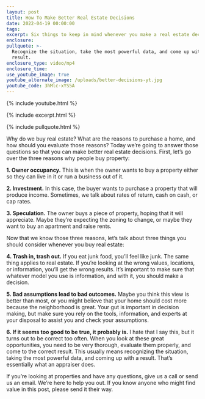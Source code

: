 ```yaml
---
layout: post
title: How To Make Better Real Estate Decisions
date: 2022-04-19 00:00:00
tags:
excerpt: Six things to keep in mind whenever you make a real estate decision.
enclosure:
pullquote: >-
  Recognize the situation, take the most powerful data, and come up with a
  result.
enclosure_type: video/mp4
enclosure_time:
use_youtube_image: true
youtube_alternate_image: /uploads/better-decisions-yt.jpg
youtube_code: 3hMlc-xYS5A
---
```

{% include youtube.html %}

{% include excerpt.html %}

{% include pullquote.html %}

Why do we buy real estate? What are the reasons to purchase a home, and how should you evaluate those reasons? Today we’re going to answer those questions so that you can make better real estate decisions. First, let’s go over the three reasons why people buy property:

**1\. Owner occupancy.** This is when the owner wants to buy a property either so they can live in it or run a business out of it.&nbsp;

**2\. Investment.** In this case, the buyer wants to purchase a property that will produce income. Sometimes, we talk about rates of return, cash on cash, or cap rates.

**3\. Speculation.** The owner buys a piece of property, hoping that it will appreciate. Maybe they’re expecting the zoning to change, or maybe they want to buy an apartment and raise rents.&nbsp;

Now that we know those three reasons, let’s talk about three things you should consider whenever you buy real estate:

**4\. Trash in, trash out.** If you eat junk food, you’ll feel like junk. The same thing applies to real estate. If you’re looking at the wrong values, locations, or information, you’ll get the wrong results. It’s important to make sure that whatever model you use is information, and with it, you should make a decision.

**5\. Bad assumptions lead to bad outcomes.** Maybe you think this view is better than most, or you might believe that your home should cost more because the neighborhood is great. Your gut is important in decision making, but make sure you rely on the tools, information, and experts at your disposal to assist you and check your assumptions.

**6\. If it seems too good to be true, it probably is.** I hate that I say this, but it turns out to be correct too often. When you look at these great opportunities, you need to be very thorough, evaluate them properly, and come to the correct result. This usually means recognizing the situation, taking the most powerful data, and coming up with a result. That’s essentially what an appraiser does.

If you’re looking at properties and have any questions, give us a call or send us an email. We’re here to help you out. If you know anyone who might find value in this post, please send it their way.

